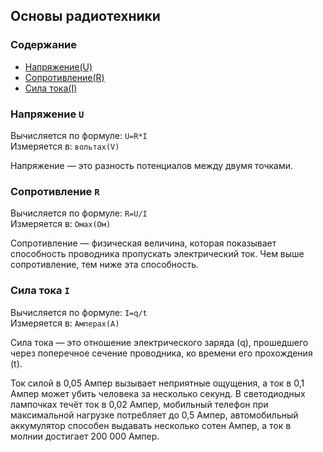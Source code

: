 ## Основы радиотехники

### Содержание
* [Напряжение(U)](#напряжение)
* [Сопротивление(R)](#сопротивление)
* [Сила тока(I)](#сила_тока)


<a name="напряжение"></a>
### Напряжение ```U```
Вычисляется по формуле: ```U=R*I```<br/>
Измеряется в: ```вольтах(V)```

Напряжение — это разность потенциалов между двумя точками.

<a name="сопротивление"></a>
### Сопротивление ```R```
Вычисляется по формуле: ```R=U/I```<br/>
Измеряется в: ```Омах(Ом)```

Сопротивление — физическая величина, которая показывает способность проводника пропускать электрический ток. Чем выше сопротивление, тем ниже эта способность.

<a name="сила_тока"></a>
### Сила тока ```I```
Вычисляется по формуле: ```I=q/t``` <br/>
Измеряется в: ```Амперах(А)```

Сила тока — это отношение электрического заряда (q), прошедшего через поперечное сечение проводника, ко времени его прохождения (t).<br/>

Ток силой в 0,05 Ампер вызывает неприятные ощущения, а ток в 0,1 Ампер может убить человека за несколько секунд. В светодиодных лампочках течёт ток в 0,02 Ампер, мобильный телефон при максимальной нагрузке потребляет до 0,5 Ампер, автомобильный аккумулятор способен выдавать несколько сотен Ампер, а ток в молнии достигает 200 000 Ампер. 
